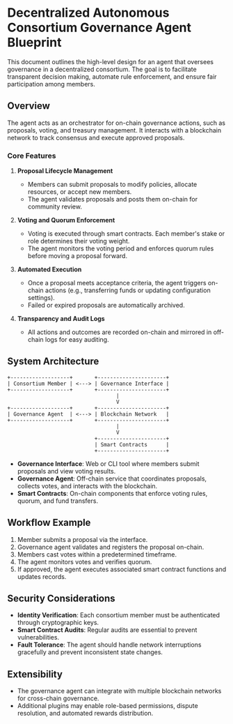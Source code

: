# Decentralized Autonomous Consortium Governance Agent Blueprint

This document outlines the high-level design for an agent that oversees governance in a decentralized consortium. The goal is to facilitate transparent decision making, automate rule enforcement, and ensure fair participation among members.

## Overview

The agent acts as an orchestrator for on-chain governance actions, such as proposals, voting, and treasury management. It interacts with a blockchain network to track consensus and execute approved proposals.

### Core Features

1. **Proposal Lifecycle Management**
   - Members can submit proposals to modify policies, allocate resources, or accept new members.
   - The agent validates proposals and posts them on-chain for community review.

2. **Voting and Quorum Enforcement**
   - Voting is executed through smart contracts. Each member's stake or role determines their voting weight.
   - The agent monitors the voting period and enforces quorum rules before moving a proposal forward.

3. **Automated Execution**
   - Once a proposal meets acceptance criteria, the agent triggers on-chain actions (e.g., transferring funds or updating configuration settings).
   - Failed or expired proposals are automatically archived.

4. **Transparency and Audit Logs**
   - All actions and outcomes are recorded on-chain and mirrored in off-chain logs for easy auditing.

## System Architecture

```
+-------------------+       +----------------------+
| Consortium Member | <---> | Governance Interface |
+-------------------+       +----------------------+
                                   |
                                   V
+-------------------+       +----------------------+
| Governance Agent  | <---> | Blockchain Network   |
+-------------------+       +----------------------+
                                   |
                                   V
                            +----------------------+
                            | Smart Contracts      |
                            +----------------------+
```

- **Governance Interface**: Web or CLI tool where members submit proposals and view voting results.
- **Governance Agent**: Off-chain service that coordinates proposals, collects votes, and interacts with the blockchain.
- **Smart Contracts**: On-chain components that enforce voting rules, quorum, and fund transfers.

## Workflow Example

1. Member submits a proposal via the interface.
2. Governance agent validates and registers the proposal on-chain.
3. Members cast votes within a predetermined timeframe.
4. The agent monitors votes and verifies quorum.
5. If approved, the agent executes associated smart contract functions and updates records.

## Security Considerations

- **Identity Verification**: Each consortium member must be authenticated through cryptographic keys.
- **Smart Contract Audits**: Regular audits are essential to prevent vulnerabilities.
- **Fault Tolerance**: The agent should handle network interruptions gracefully and prevent inconsistent state changes.

## Extensibility

- The governance agent can integrate with multiple blockchain networks for cross-chain governance.
- Additional plugins may enable role-based permissions, dispute resolution, and automated rewards distribution.

